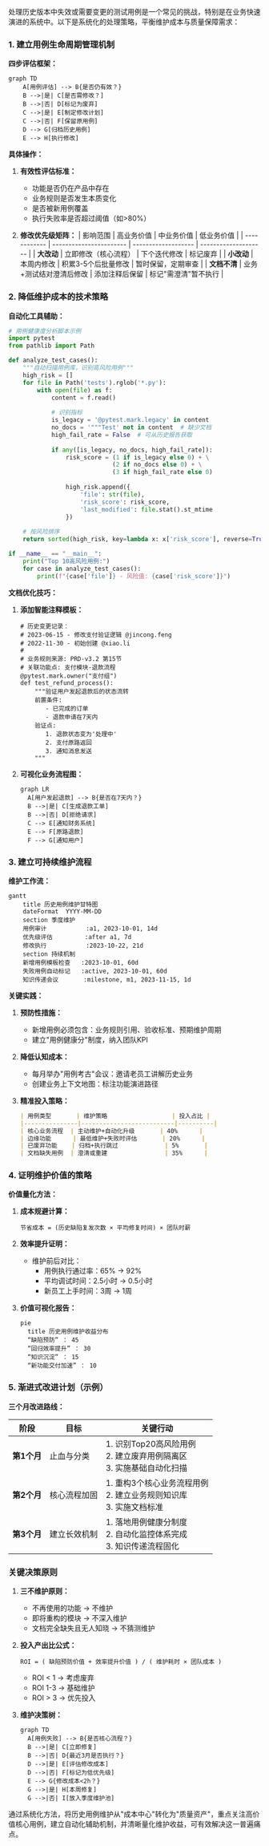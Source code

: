 处理历史版本中失效或需要变更的测试用例是一个常见的挑战，特别是在业务快速演进的系统中。以下是系统化的处理策略，平衡维护成本与质量保障需求：

### 1. 建立用例生命周期管理机制

**四步评估框架：**
```mermaid
graph TD
    A[用例评估] --> B{是否仍有效？}
    B -->|是| C[是否需修改？]
    B -->|否| D[标记为废弃]
    C -->|是| E[制定修改计划]
    C -->|否| F[保留原用例]
    D --> G[归档历史用例]
    E --> H[执行修改]
```

**具体操作：**
1. **有效性评估标准：**
   - 功能是否仍在产品中存在
   - 业务规则是否发生本质变化
   - 是否被新用例覆盖
   - 执行失败率是否超过阈值（如>80%）

2. **修改优先级矩阵：**
   | 影响范围     | 高业务价值              | 中业务价值          | 低业务价值           |
   | ------------ | ----------------------- | ------------------- | -------------------- |
   | **大改动**   | 立即修改（核心流程）    | 下个迭代修改        | 标记废弃             |
   | **小改动**   | 本周内修改              | 积累3-5个后批量修改 | 暂时保留，定期审查   |
   | **文档不清** | 业务+测试结对澄清后修改 | 添加注释后保留      | 标记"需澄清"暂不执行 |

### 2. 降低维护成本的技术策略

**自动化工具辅助：**
```python
# 用例健康度分析脚本示例
import pytest
from pathlib import Path

def analyze_test_cases():
    """自动扫描用例库，识别高风险用例"""
    high_risk = []
    for file in Path('tests').rglob('*.py'):
        with open(file) as f:
            content = f.read()
            
            # 识别指标
            is_legacy = '@pytest.mark.legacy' in content
            no_docs = '"""Test' not in content  # 缺少文档
            high_fail_rate = False  # 可从历史报告获取
            
            if any([is_legacy, no_docs, high_fail_rate]):
                risk_score = (1 if is_legacy else 0) + \
                             (2 if no_docs else 0) + \
                             (3 if high_fail_rate else 0)
                
                high_risk.append({
                    'file': str(file),
                    'risk_score': risk_score,
                    'last_modified': file.stat().st_mtime
                })
    
    # 按风险排序
    return sorted(high_risk, key=lambda x: x['risk_score'], reverse=True)[:10]

if __name__ == "__main__":
    print("Top 10高风险用例:")
    for case in analyze_test_cases():
        print(f"{case['file']} - 风险值: {case['risk_score']}")
```

**文档优化技巧：**
1. **添加智能注释模板：**
   ```gherkin
   # 历史变更记录：
   # 2023-06-15 - 修改支付验证逻辑 @jincong.feng
   # 2022-11-30 - 初始创建 @xiao.li
   #
   # 业务规则来源: PRD-v3.2 第15节
   # 关联功能点: 支付模块-退款流程
   @pytest.mark.owner("支付组")
   def test_refund_process():
       """验证用户发起退款后的状态流转
       前置条件: 
          - 已完成的订单
          - 退款申请在7天内
       验证点:
          1. 退款状态变为'处理中'
          2. 支付原路返回
          3. 通知消息发送
       """
   ```

2. **可视化业务流程图：**
   ```mermaid
   graph LR
     A[用户发起退款] --> B{是否在7天内？}
     B -->|是| C[生成退款工单]
     B -->|否| D[拒绝请求]
     C --> E[通知财务系统]
     E --> F[原路退款]
     F --> G[通知用户]
   ```

### 3. 建立可持续维护流程

**维护工作流：**
```mermaid
gantt
    title 历史用例维护甘特图
    dateFormat  YYYY-MM-DD
    section 季度维护
    用例审计           :a1, 2023-10-01, 14d
    优先级评估         :after a1, 7d
    修改执行           :2023-10-22, 21d
    section 持续机制
    新增用例模板检查   :2023-10-01, 60d
    失败用例自动标记   :active, 2023-10-01, 60d
    知识传递会议       :milestone, m1, 2023-11-15, 1d
```

**关键实践：**
1. **预防性措施：**
   - 新增用例必须包含：业务规则引用、验收标准、预期维护周期
   - 建立"用例健康分"制度，纳入团队KPI

2. **降低认知成本：**
   - 每月举办"用例考古"会议：邀请老员工讲解历史业务
   - 创建业务上下文地图：标注功能演进路径

3. **精准投入策略：**
   ```markdown
   | 用例类型       | 维护策略                  | 投入占比 |
   |---------------|--------------------------|----------|
   | 核心业务流程  | 主动维护+自动化升级       | 40%      |
   | 边缘功能      | 最低维护+失败时评估       | 20%      |
   | 已废弃功能    | 归档+执行跳过             | 5%       |
   | 文档缺失用例  | 澄清或重建                | 35%      |
   ```

### 4. 证明维护价值的策略

**价值量化方法：**
1. **成本规避计算：**
   ```
   节省成本 = (历史缺陷复发次数 × 平均修复时间) × 团队时薪
   ```

2. **效率提升证明：**
   - 维护前后对比：
     - 用例执行通过率：65% → 92%
     - 平均调试时间：2.5小时 → 0.5小时
     - 新员工上手时间：3周 → 1周

3. **价值可视化报告：**
   ```mermaid
   pie
     title 历史用例维护收益分布
     “缺陷预防” ： 45
     “回归效率提升” ： 30
     “知识沉淀” ： 15
     “新功能交付加速” ： 10
   ```

### 5. 渐进式改进计划（示例）

**三个月改进路线：**

| 阶段        | 目标         | 关键行动                                                     |
| ----------- | ------------ | ------------------------------------------------------------ |
| **第1个月** | 止血与分类   | 1. 识别Top20高风险用例<br>2. 建立废弃用例隔离区<br>3. 实施基础自动化扫描 |
| **第2个月** | 核心流程加固 | 1. 重构3个核心业务流程用例<br>2. 建立业务规则知识库<br>3. 实施文档标准 |
| **第3个月** | 建立长效机制 | 1. 落地用例健康分制度<br>2. 自动化监控体系完成<br>3. 知识传递流程固化 |

### 关键决策原则

1. **三不维护原则：**
   - 不再使用的功能 → 不维护
   - 即将重构的模块 → 不深入维护
   - 文档完全缺失且无人知晓 → 不猜测维护

2. **投入产出比公式：**
   ```
   ROI = ( 缺陷预防价值 + 效率提升价值 ) / ( 维护耗时 × 团队成本 )
   ```
   - ROI < 1 → 考虑废弃
   - ROI 1-3 → 基础维护
   - ROI > 3 → 优先投入

3. **维护决策树：**
   ```mermaid
   graph TD
     A[用例失败] --> B{是否核心流程？}
     B -->|是| C[立即修复]
     B -->|否| D{最近3月是否执行？}
     D -->|是| E[评估修改成本]
     D -->|否| F[标记为低优先级]
     E --> G{修改成本<2h？}
     G -->|是| H[本周修复]
     G -->|否| I[放入季度维护池]
   ```

通过系统化方法，将历史用例维护从"成本中心"转化为"质量资产"，重点关注高价值核心用例，建立自动化辅助机制，并清晰量化维护收益，可有效解决这一普遍痛点。